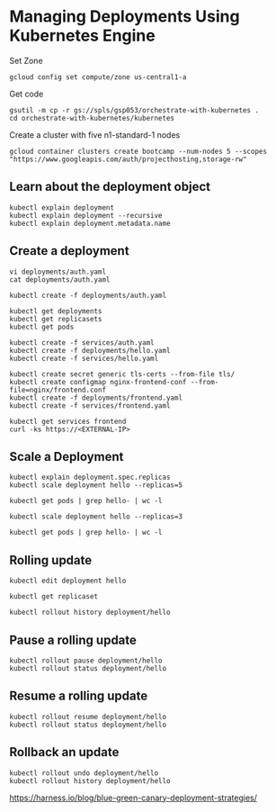 # Managing Deployments Using Kubernetes Engine

Set Zone

```
gcloud config set compute/zone us-central1-a
```

Get code

```
gsutil -m cp -r gs://spls/gsp053/orchestrate-with-kubernetes .
cd orchestrate-with-kubernetes/kubernetes
```

Create a cluster with five n1-standard-1 nodes

```
gcloud container clusters create bootcamp --num-nodes 5 --scopes "https://www.googleapis.com/auth/projecthosting,storage-rw"
```

## Learn about the deployment object


```
kubectl explain deployment
kubectl explain deployment --recursive
kubectl explain deployment.metadata.name
```

## Create a deployment

```
vi deployments/auth.yaml
cat deployments/auth.yaml

kubectl create -f deployments/auth.yaml

kubectl get deployments
kubectl get replicasets
kubectl get pods

kubectl create -f services/auth.yaml
kubectl create -f deployments/hello.yaml
kubectl create -f services/hello.yaml

kubectl create secret generic tls-certs --from-file tls/
kubectl create configmap nginx-frontend-conf --from-file=nginx/frontend.conf
kubectl create -f deployments/frontend.yaml
kubectl create -f services/frontend.yaml

kubectl get services frontend
curl -ks https://<EXTERNAL-IP>
```

## Scale a Deployment

```
kubectl explain deployment.spec.replicas
kubectl scale deployment hello --replicas=5

kubectl get pods | grep hello- | wc -l

kubectl scale deployment hello --replicas=3

kubectl get pods | grep hello- | wc -l
```

## Rolling update

```
kubectl edit deployment hello

kubectl get replicaset

kubectl rollout history deployment/hello
```

## Pause a rolling update

```
kubectl rollout pause deployment/hello
kubectl rollout status deployment/hello
```

## Resume a rolling update

```
kubectl rollout resume deployment/hello
kubectl rollout status deployment/hello
```

## Rollback an update

```
kubectl rollout undo deployment/hello
kubectl rollout history deployment/hello
```

https://harness.io/blog/blue-green-canary-deployment-strategies/
